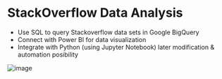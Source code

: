 # StackOverflow Data Analysis

- Use SQL to query Stackoverflow data sets in Google BigQuery
- Connect with Power BI for data visualization
- Integrate with Python (using Jupyter Notebook) later modification & automation posibility

 ![image](https://user-images.githubusercontent.com/95778324/151712267-ff0f81a9-c5c0-49a4-b4db-e93adce37ed7.png)


